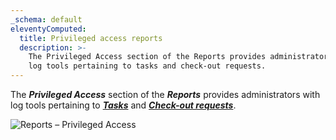 ```yaml
---
_schema: default
eleventyComputed:
  title: Privileged access reports
  description: >-
    The Privileged Access section of the Reports provides administrators with
    log tools pertaining to tasks and check-out requests.
---
```

The ***Privileged Access*** section of the ***Reports*** provides administrators with log tools pertaining to [***Tasks***](/pam/hub/privileged-access-reports/tasks/) and [***Check-out requests***](/pam/hub/privileged-access-reports/check-out-requests/).

![Reports – Privileged Access](https://cdnweb.devolutions.net/docs/HUBB6003_2024_2.png)